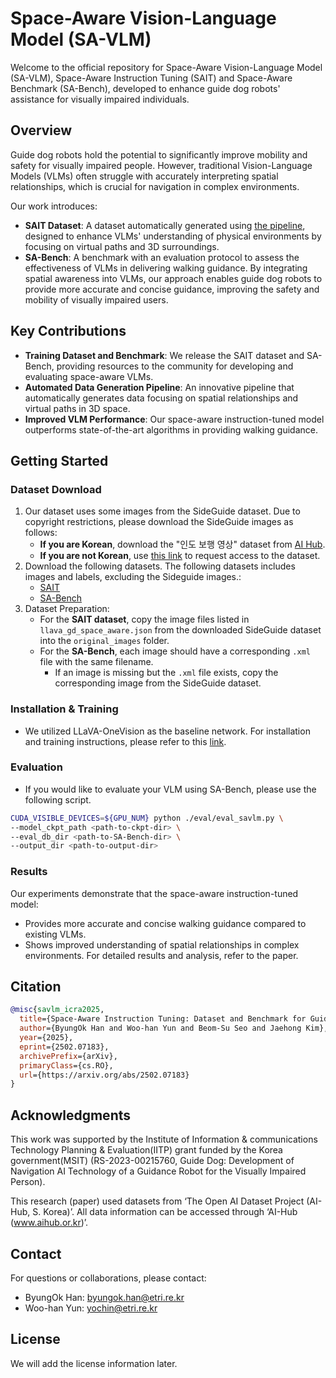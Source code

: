 # Space-Aware Vision-Language Model (SA-VLM)

Welcome to the official repository for Space-Aware Vision-Language Model (SA-VLM), Space-Aware Instruction Tuning (SAIT) and Space-Aware Benchmark (SA-Bench), developed to enhance guide dog robots' assistance for visually impaired individuals.

## Overview
Guide dog robots hold the potential to significantly improve mobility and safety for visually impaired people. However, traditional Vision-Language Models (VLMs) often struggle with accurately interpreting spatial relationships, which is crucial for navigation in complex environments.

Our work introduces:
* **SAIT Dataset**: A dataset automatically generated using [the pipeline](https://github.com/yochin/PathGuidedVQA), designed to enhance VLMs' understanding of physical environments by focusing on virtual paths and 3D surroundings.
* **SA-Bench**: A benchmark with an evaluation protocol to assess the effectiveness of VLMs in delivering walking guidance.
By integrating spatial awareness into VLMs, our approach enables guide dog robots to provide more accurate and concise guidance, improving the safety and mobility of visually impaired users.

## Key Contributions
* **Training Dataset and Benchmark**: We release the SAIT dataset and SA-Bench, providing resources to the community for developing and evaluating space-aware VLMs.
* **Automated Data Generation Pipeline**: An innovative pipeline that automatically generates data focusing on spatial relationships and virtual paths in 3D space.
* **Improved VLM Performance**: Our space-aware instruction-tuned model outperforms state-of-the-art algorithms in providing walking guidance.

## Getting Started

### Dataset Download
1. Our dataset uses some images from the SideGuide dataset. Due to copyright restrictions, please download the SideGuide images as follows:
   - **If you are Korean**, download the "인도 보행 영상" dataset from [AI Hub](https://www.aihub.or.kr/).
   - **If you are not Korean**, use [this link](https://docs.google.com/forms/d/e/1FAIpQLScBmoVoj0d-omBOVCHGjhRislXP0TYzRqaUJOmJcqN6ylQcxQ/viewform) to request access to the dataset.
2. Download the following datasets. The following datasets includes images and labels, excluding the Sideguide images.:
   - [SAIT](https://o365ust-my.sharepoint.com/:u:/g/personal/byungok_han_office_ust_ac_kr/ERKNDsdlNSlOmtfjTm7hgIUBtZNUxCFetVAp71Wd8WiEVw?e=scaLi3)
   - [SA-Bench](https://o365ust-my.sharepoint.com/:u:/g/personal/byungok_han_office_ust_ac_kr/EcelnbSd4mNErSVTRVeyp1oBt1WK3aceaQDlmZtzCiAmfQ?e=sfCuZq)
3. Dataset Preparation:
   - For the **SAIT dataset**, copy the image files listed in `llava_gd_space_aware.json` from the downloaded SideGuide dataset into the `original_images` folder.
   - For the **SA-Bench**, each image should have a corresponding `.xml` file with the same filename.  
     - If an image is missing but the `.xml` file exists, copy the corresponding image from the SideGuide dataset.

### Installation & Training
* We utilized LLaVA-OneVision as the baseline network. For installation and training instructions, please refer to this [link](https://github.com/LLaVA-VL/LLaVA-NeXT).

### Evaluation
* If you would like to evaluate your VLM using SA-Bench, please use the following script.
```bash
CUDA_VISIBLE_DEVICES=${GPU_NUM} python ./eval/eval_savlm.py \
--model_ckpt_path <path-to-ckpt-dir> \
--eval_db_dir <path-to-SA-Bench-dir> \
--output_dir <path-to-output-dir>
```

### Results
Our experiments demonstrate that the space-aware instruction-tuned model:

* Provides more accurate and concise walking guidance compared to existing VLMs.
* Shows improved understanding of spatial relationships in complex environments.
For detailed results and analysis, refer to the paper.

## Citation
```bibtex
@misc{savlm_icra2025,
  title={Space-Aware Instruction Tuning: Dataset and Benchmark for Guide Dog Robots Assisting the Visually Impaired},
  author={ByungOk Han and Woo-han Yun and Beom-Su Seo and Jaehong Kim},
  year={2025},
  eprint={2502.07183},
  archivePrefix={arXiv},
  primaryClass={cs.RO},
  url={https://arxiv.org/abs/2502.07183}
}
```


## Acknowledgments
This work was supported by the Institute of Information & communications Technology Planning & Evaluation(IITP) grant funded by the Korea government(MSIT) (RS-2023-00215760, Guide Dog: Development of Navigation AI Technology of a Guidance Robot for the Visually Impaired Person). 

This research (paper) used datasets from ‘The Open AI Dataset Project (AI-Hub, S. Korea)’. All data information can be accessed through ‘AI-Hub (www.aihub.or.kr)’.

## Contact
For questions or collaborations, please contact:

* ByungOk Han: byungok.han@etri.re.kr
* Woo-han Yun: yochin@etri.re.kr

## License
We will add the license information later.
